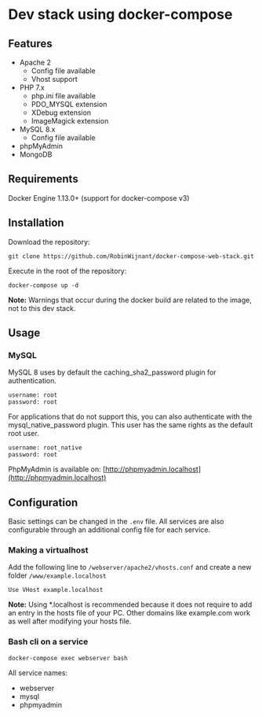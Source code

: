 # Dev stack using docker-compose

## Features

* Apache 2
    * Config file available
    * Vhost support
* PHP 7.x
    * php.ini file available
    * PDO_MYSQL extension
    * XDebug extension
    * ImageMagick extension
* MySQL 8.x
    * Config file available
* phpMyAdmin
* MongoDB

## Requirements

Docker Engine 1.13.0+ (support for docker-compose v3)

## Installation

Download the repository:

```Shell
git clone https://github.com/RobinWijnant/docker-compose-web-stack.git
```

Execute in the root of the repository:

```Shell
docker-compose up -d
```

**Note:** Warnings that occur during the docker build are related to the image, not to this dev stack.

## Usage

### MySQL

MySQL 8 uses by default the caching_sha2_password plugin for authentication.

```Shell
username: root
password: root
```

For applications that do not support this, you can also authenticate with the mysql_native_password plugin. This user has the same rights as the default root user.

```Shell
username: root_native
password: root
```

PhpMyAdmin is available on: [http://phpmyadmin.localhost](http://phpmyadmin.localhost)

## Configuration

Basic settings can be changed in the `.env` file. All services are also configurable through an additional config file for each service. 

### Making a virtualhost

Add the following line to `/webserver/apache2/vhosts.conf` and create a new folder `/www/example.localhost`

```ApacheConf
Use VHost example.localhost
```
**Note:** Using *.localhost is recommended because it does not require to add an entry in the hosts file of your PC. Other domains like example.com work as well after modifying your hosts file.

### Bash cli on a service

```Shell
docker-compose exec webserver bash
```

All service names:

* webserver
* mysql
* phpmyadmin